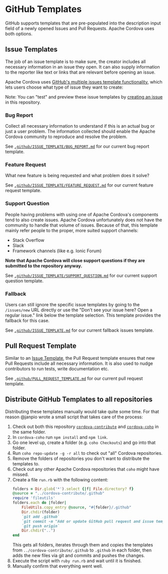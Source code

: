 # GitHub Templates

GitHub supports templates that are pre-populated into the description input field of a newly opened Issues and Pull Requests. Apache Cordova uses both options.

## Issue Templates

The job of an issue template is to make sure, the creator includes all necessary information in an issue they open. It can also supply information to the reporter like text or links that are relevant before opening an issue.

Apache Cordova uses [GitHub's multiple issues template functionality](https://help.github.com/articles/about-issue-and-pull-request-templates/), which
lets users choose what type of issue they want to create:

Note: You can "test" and preview these issue templates by [creating an issue](/issues) in this repository.

### Bug Report

Collect all necessary information to understand if this is an actual bug or just a user problem. The information collected should enable the Apache Cordova community to reproduce and resolve the problem.

See [`.github/ISSUE_TEMPLATE/BUG_REPORT.md`](.github/ISSUE_TEMPLATE/BUG_REPORT.md) for our current bug report template.

### Feature Request

What new feature is being requested and what problem does it solve?

See [`.github/ISSUE_TEMPLATE/FEATURE_REQUEST.md`](.github/ISSUE_TEMPLATE/FEATURE_REQUEST.md) for our current feature request template.

### Support Question

People having problems with using one of Apache Cordova's components tend to also create issues. Apache Cordova unfortunately does not have the community to handle that volume of issues. Because of that, this template mainly refer people to the proper, more suited support channels:

- Stack Overflow
- Slack
- Framework channels (like e.g. Ionic Forum)

**Note that Apache Cordova will close support questions if they are submitted to the repository anyway.**

See [`.github/ISSUE_TEMPLATE/SUPPORT_QUESTION.md`](.github/ISSUE_TEMPLATE/SUPPORT_QUESTION.md) for our current support question template.

### Fallback

Users can still ignore the specific issue templates by going to the `/issues/new` URL directly or use the "Don’t see your issue here? Open a regular issue." link below the template selection. This template provides the fallback for this case.

See [`.github/ISSUE_TEMPLATE.md`](.github/ISSUE_TEMPLATE.md) for our current fallback issues template.

## Pull Request Template

Similar to an [Issue Template](#issue-template), the Pull Request template ensures that new Pull Requests include all necessary information. It is also used to nudge contributors to run tests, write documentation etc.

See [`.github/PULL_REQUEST_TEMPLATE.md`](.github/PULL_REQUEST_TEMPLATE.md) for our current pull request template.

## Distribute GitHub Templates to all repositories

Distributing these templates manually would take quite some time. For that reason @janpio wrote a small script that takes care of the process:

1. Check out both this repository [`cordova-contribute`](https://github.com/apache/cordova-contribute) and [`cordova-coho`](https://github.com/apache/cordova-coho) in the same folder.
1. In `cordova-coho` run `npm install` and `npm link`.
1. Go one level up, create a folder (e.g. `coho Checkouts`) and go into that folder.
1. Run `coho repo-update -g -r all` to check out "all" Cordova repositories.
1. Remove the folders of repositories you don't want to distribute the templates to.
1. Check out any other Apache Cordova repositories that `coho` might have missed.
1. Create a file `run.rb` with the following content:
    ```ruby
    folders = Dir.glob('*').select {|f| File.directory? f}
    @source = "../cordova-contribute/.github"
    require 'fileutils'
    folders.each do |folder| 
        FileUtils.copy_entry @source, "#{folder}/.github"
        Dir.chdir(folder)
        `git add .github`
        `git commit -m "Add or update GitHub pull request and issue template"`
        `git push origin`
        Dir.chdir("..")
    end
    ```
    This gets all folders, iterates through them and copies the templates from `../cordova-contribute/.github` to `.github` in each folder, then adds the new files via git and commits and pushes the changes.
1. Execute the script with `ruby run.rb` and wait until it is finished.
1. Manually confirm that everything went well.